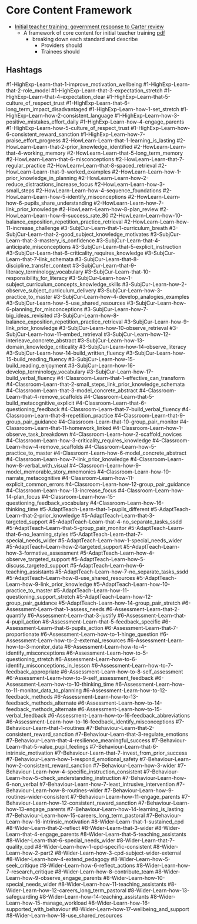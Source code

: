Core Content Framework
======================


* [Initial teacher training: government response to Carter review](https://www.gov.uk/government/publications/initial-teacher-training-government-response-to-carter-review)
    * A framework of core content for initial teacher training  [pdf](https://assets.publishing.service.gov.uk/government/uploads/system/uploads/attachment_data/file/536890/Framework_Report_11_July_2016_Final.pdf)
        * breaking down each standard and describe 
            * Providers should
            * Trainees should

Hashtags
--------

#1-HighExp-Learn-that-1-improve_motivation_wellbeing
#1-HighExp-Learn-that-2-role_model
#1-HighExp-Learn-that-3-expectation_stretch
#1-HighExp-Learn-that-4-expectation_clear
#1-HighExp-Learn-that-5-culture_of_respect_trust
#1-HighExp-Learn-that-6-long_term_impact_disadvantaged
#1-HighExp-Learn-how-1-set_stretch
#1-HighExp-Learn-how-2-consistent_language
#1-HighExp-Learn-how-3-positive_mistakes_effort_daily
#1-HighExp-Learn-how-4-engage_parents
#1-HighExp-Learn-how-5-culture_of_respect_trust
#1-HighExp-Learn-how-6-consistent_reward_sanction
#1-HighExp-Learn-how-7-praise_effort_progress
#2-HowLearn-Learn-that-1-learning_is_lasting
#2-HowLearn-Learn-that-2-prior_knowledge_identified
#2-HowLearn-Learn-that-4-working_memory
#2-HowLearn-Learn-that-5-long_term_memory
#2-HowLearn-Learn-that-6-misconceptions
#2-HowLearn-Learn-that-7-regular_practice
#2-HowLearn-Learn-that-8-spaced_retrieval
#2-HowLearn-Learn-that-9-worked_examples
#2-HowLearn-Learn-how-1-prior_knowledge_in_planning
#2-HowLearn-Learn-how-2-reduce_distractions_increase_focus
#2-HowLearn-Learn-how-3-small_steps
#2-HowLearn-Learn-how-4-sequence_foundations
#2-HowLearn-Learn-how-5-identify_misconceptions
#2-HowLearn-Learn-how-6-pupils_share_understanding
#2-HowLearn-Learn-how-7-link_prior_knowledge
#2-HowLearn-Learn-how-8-plan_review
#2-HowLearn-Learn-how-9-success_rate_80
#2-HowLearn-Learn-how-10-balance_exposition_repetition_practice_retrieval
#2-HowLearn-Learn-how-11-increase_challenge
#3-SubjCur-Learn-that-1-curriculum_breath
#3-SubjCur-Learn-that-2-good_subject_knowledge_motivates
#3-SubjCur-Learn-that-3-mastery_is_confidence
#3-SubjCur-Learn-that-4-anticipate_misconceptions
#3-SubjCur-Learn-that-5-explicit_instruction
#3-SubjCur-Learn-that-6-criticality_requires_knowledge
#3-SubjCur-Learn-that-7-link_schemata
#3-SubjCur-Learn-that-8-discipline_transfer_context
#3-SubjCur-Learn-that-9-literacy_terminology_vocabulary
#3-SubjCur-Learn-that-10-responsibility_for_literacy
#3-SubjCur-Learn-how-1-subject_curriculum_concepts_knowledge_skills
#3-SubjCur-Learn-how-2-observe_subject_curriculum_delivery
#3-SubjCur-Learn-how-3-practice_to_master
#3-SubjCur-Learn-how-4-develop_analogies_examples
#3-SubjCur-Learn-how-5-use_shared_resources
#3-SubjCur-Learn-how-6-planning_for_misconceptions
#3-SubjCur-Learn-how-7-big_ideas_revisited
#3-SubjCur-Learn-how-8-balance_exposition_repetition_practice_retrieval
#3-SubjCur-Learn-how-9-link_prior_knowledge
#3-SubjCur-Learn-how-10-observe_retrieval
#3-SubjCur-Learn-how-11-embed_retrieval
#3-SubjCur-Learn-how-12-interleave_concrete_abstract
#3-SubjCur-Learn-how-13-domain_knowledge_criticality
#3-SubjCur-Learn-how-14-observe_literacy
#3-SubjCur-Learn-how-14-build_written_fluency
#3-SubjCur-Learn-how-15-build_reading_fluency
#3-SubjCur-Learn-how-15-build_reading_enjoyment
#3-SubjCur-Learn-how-16-develop_terminology_vocabulary
#3-SubjCur-Learn-how-17-build_verbal_fluency
#4-Classroom-Learn-that-1-effective_can_transform
#4-Classroom-Learn-that-2-small_steps_link_prior_knowledge_schemata
#4-Classroom-Learn-that-3-model_concrete_abstract
#4-Classroom-Learn-that-4-remove_scaffolds
#4-Classroom-Learn-that-5-build_metacognitive_explicit
#4-Classroom-Learn-that-6-questioning_feedback
#4-Classroom-Learn-that-7-build_verbal_fluency
#4-Classroom-Learn-that-8-repetition_practice
#4-Classroom-Learn-that-9-group_pair_guidance
#4-Classroom-Learn-that-10-group_pair_monitor
#4-Classroom-Learn-that-11-homework_linked
#4-Classroom-Learn-how-1-observe_task_breakdown
#4-Classroom-Learn-how-2-scaffold_novices
#4-Classroom-Learn-how-3-criticality_requires_knowledge
#4-Classroom-Learn-how-4-remove_scaffolds
#4-Classroom-Learn-how-5-practice_to_master
#4-Classroom-Learn-how-6-model_concrete_abstract
#4-Classroom-Learn-how-7-link_prior_knowledge
#4-Classroom-Learn-how-8-verbal_with_visual
#4-Classroom-Learn-how-9-model_memorable_story_mnemonics
#4-Classroom-Learn-how-10-narrate_metacognitive
#4-Classroom-Learn-how-11-explicit_common_errors
#4-Classroom-Learn-how-12-group_pair_guidance
#4-Classroom-Learn-how-13-increase_focus
#4-Classroom-Learn-how-14-plan_focus
#4-Classroom-Learn-how-15-questioning_feedback_vocabulary
#4-Classroom-Learn-how-16-thinking_time
#5-AdaptTeach-Learn-that-1-pupils_different
#5-AdaptTeach-Learn-that-2-prior_knowledge
#5-AdaptTeach-Learn-that-3-targeted_support
#5-AdaptTeach-Learn-that-4-no_separate_tasks_ssdd
#5-AdaptTeach-Learn-that-5-group_pair_monitor
#5-AdaptTeach-Learn-that-6-no_learning_styles
#5-AdaptTeach-Learn-that-7-special_needs_wider
#5-AdaptTeach-Learn-how-1-special_needs_wider
#5-AdaptTeach-Learn-how-2-targeted_support
#5-AdaptTeach-Learn-how-3-formative_assessment
#5-AdaptTeach-Learn-how-4-observe_targeted_support
#5-AdaptTeach-Learn-how-5-discuss_targeted_support
#5-AdaptTeach-Learn-how-6-teaching_assistants
#5-AdaptTeach-Learn-how-7-no_separate_tasks_ssdd
#5-AdaptTeach-Learn-how-8-use_shared_resources
#5-AdaptTeach-Learn-how-9-link_prior_knowledge
#5-AdaptTeach-Learn-how-10-practice_to_master
#5-AdaptTeach-Learn-how-11-questioning_support_stretch
#5-AdaptTeach-Learn-how-12-group_pair_guidance
#5-AdaptTeach-Learn-how-14-group_pair_stretch
#6-Assessment-Learn-that-1-assess_needs
#6-Assessment-Learn-that-2-quantify
#6-Assessment-Learn-that-3-justify
#6-Assessment-Learn-that-4-pupil_action
#6-Assessment-Learn-that-5-feedback_specific
#6-Assessment-Learn-that-6-pupils_action
#6-Assessment-Learn-that-7-proportionate
#6-Assessment-Learn-how-to-1-hinge_question
#6-Assessment-Learn-how-to-2-external_resources
#6-Assessment-Learn-how-to-3-monitor_data
#6-Assessment-Learn-how-to-4-identify_misconceptions
#6-Assessment-Learn-how-to-5-questioning_stretch
#6-Assessment-Learn-how-to-6-identify_misconceptions_in_lesson
#6-Assessment-Learn-how-to-7-feedback_appropriate
#6-Assessment-Learn-how-to-8-self_assessment
#6-Assessment-Learn-how-to-9-self_assessment_feedback
#6-Assessment-Learn-how-to-10-thinking_time
#6-Assessment-Learn-how-to-11-monitor_data_to_planning
#6-Assessment-Learn-how-to-12-feedback_methods
#6-Assessment-Learn-how-to-13-feedback_methods_alternate
#6-Assessment-Learn-how-to-14-feedback_methods_alternate
#6-Assessment-Learn-how-to-15-verbal_feedback
#6-Assessment-Learn-how-to-16-feedback_abbreviations
#6-Assessment-Learn-how-to-16-feedback_identify_misconceptions
#7-Behaviour-Learn-that-1-routines
#7-Behaviour-Learn-that-2-consistent_reward_sanction
#7-Behaviour-Learn-that-3-regulate_emotions
#7-Behaviour-Learn-that-4-resilience_meaningful_success
#7-Behaviour-Learn-that-5-value_pupil_feelings
#7-Behaviour-Learn-that-6-intrinsic_motivation
#7-Behaviour-Learn-that-7-invest_from_prior_success
#7-Behaviour-Learn-how-1-respond_emotional_safety
#7-Behaviour-Learn-how-2-consistent_reward_sanction
#7-Behaviour-Learn-how-3-wider
#7-Behaviour-Learn-how-4-specific_instruction_consistent
#7-Behaviour-Learn-how-5-check_understanding_instruction
#7-Behaviour-Learn-how-6-non_verbal
#7-Behaviour-Learn-how-7-least_intrusive_intervention
#7-Behaviour-Learn-how-8-routines-wider
#7-Behaviour-Learn-how-9-routines-wider-consistent
#7-Behaviour-Learn-how-11-engage_parents
#7-Behaviour-Learn-how-12-consistent_reward_sanction
#7-Behaviour-Learn-how-13-engage_parents
#7-Behaviour-Learn-how-14-learning_is_lasting
#7-Behaviour-Learn-how-15-careers_long_term_pastoral
#7-Behaviour-Learn-how-16-intrinsic_motivation
#8-Wider-Learn-that-1-sustained_cpd
#8-Wider-Learn-that-2-reflect
#8-Wider-Learn-that-3-wider
#8-Wider-Learn-that-4-engage_parents
#8-Wider-Learn-that-5-teaching_assistants
#8-Wider-Learn-that-6-special_needs_wider
#8-Wider-Learn-that-7-quality_cpd
#8-Wider-Learn-how-1-cpd-specific-consistent
#8-Wider-Learn-how-2-part2
#8-Wider-Learn-how-3-cpd-subject-wider-external
#8-Wider-Learn-how-4-extend_pedagogy
#8-Wider-Learn-how-5-seek_critique
#8-Wider-Learn-how-6-reflect_actions
#8-Wider-Learn-how-7-research_critique
#8-Wider-Learn-how-8-contribute_team
#8-Wider-Learn-how-9-observe_engage_parents
#8-Wider-Learn-how-10-special_needs_wider
#8-Wider-Learn-how-11-teaching_assistants
#8-Wider-Learn-how-12-careers_long_term_pastoral
#8-Wider-Learn-how-13-safeguarding
#8-Wider-Learn-how-14-teaching_assistants
#8-Wider-Learn-how-15-manage_workload
#8-Wider-Learn-how-16-supported_with_behaviour
#8-Wider-Learn-how-17-wellbeing_and_support
#8-Wider-Learn-how-18-use_shared_resources

